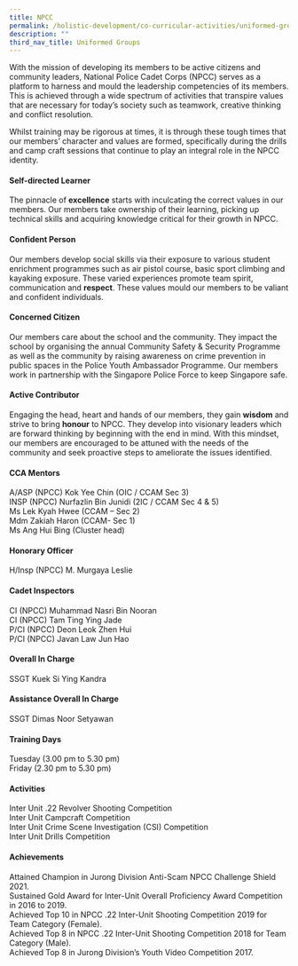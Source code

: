 ```yaml
---
title: NPCC
permalink: /holistic-development/co-curricular-activities/uniformed-groups/npcc/
description: ""
third_nav_title: Uniformed Groups
---
```

With the mission of developing its members to be active citizens and community leaders, National Police Cadet Corps (NPCC) serves as a platform to harness and mould the leadership competencies of its members. This is achieved through a wide spectrum of activities that transpire values that are necessary for today’s society such as teamwork, creative thinking and conflict resolution.

Whilst training may be rigorous at times, it is through these tough times that our members’ character and values are formed, specifically during the drills and camp craft sessions that continue to play an integral role in the NPCC identity.

#### **Self-directed Learner**
The pinnacle of **excellence** starts with inculcating the correct values in our members. Our members take ownership of their learning, picking up technical skills and acquiring knowledge critical for their growth in NPCC.

#### **Confident Person**
Our members develop social skills via their exposure to various student enrichment programmes such as air pistol course, basic sport climbing and kayaking exposure. These varied experiences promote team spirit, communication and **respect**. These values mould our members to be valiant and confident individuals.

#### **Concerned Citizen**
Our members care about the school and the community. They impact the school by organising the annual Community Safety & Security Programme as well as the community by raising awareness on crime prevention in public spaces in the Police Youth Ambassador Programme. Our members work in partnership with the Singapore Police Force to keep Singapore safe.

#### **Active Contributor**
Engaging the head, heart and hands of our members, they gain **wisdom** and strive to bring **honour** to NPCC. They develop into visionary leaders which are forward thinking by beginning with the end in mind. With this mindset, our members are encouraged to be attuned with the needs of the community and seek proactive steps to ameliorate the issues identified.

#### **CCA Mentors**
A/ASP (NPCC) Kok Yee Chin (OIC / CCAM Sec 3)<br>
INSP (NPCC) Nurfazlin Bin Junidi (2IC / CCAM Sec 4 & 5)<br>
Ms Lek Kyah Hwee (CCAM – Sec 2)<br>
Mdm Zakiah Haron (CCAM- Sec 1)<br>
Ms Ang Hui Bing (Cluster head)

#### **Honorary Officer**
H/Insp (NPCC) M. Murgaya Leslie

#### **Cadet Inspectors**
CI (NPCC) Muhammad Nasri Bin Nooran<br>
CI (NPCC) Tam Ting Ying Jade<br>
P/CI (NPCC) Deon Leok Zhen Hui<br>
P/CI (NPCC) Javan Law Jun Hao

#### **Overall In Charge**
SSGT Kuek Si Ying Kandra

#### **Assistance Overall In Charge**
SSGT Dimas Noor Setyawan

#### **Training Days**
Tuesday (3.00 pm to 5.30 pm)<br>
Friday (2.30 pm to 5.30 pm)

#### **Activities**
Inter Unit .22 Revolver Shooting Competition<br>
Inter Unit Campcraft Competition<br>
Inter Unit Crime Scene Investigation (CSI) Competition<br>
Inter Unit Drills Competition

#### **Achievements**
Attained Champion in Jurong Division Anti-Scam NPCC Challenge Shield 2021.<br>
Sustained Gold Award for Inter-Unit Overall Proficiency Award Competition in 2016 to 2019.<br>
Achieved Top 10 in NPCC .22 Inter-Unit Shooting Competition 2019 for Team Category (Female).<br>
Achieved Top 8 in NPCC .22 Inter-Unit Shooting Competition 2018 for Team Category (Male).<br>
Achieved Top 8 in Jurong Division’s Youth Video Competition 2017.
